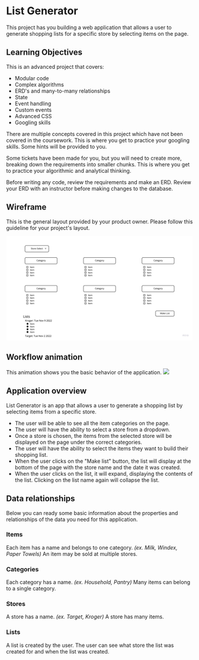 # List Generator

This project has you building a web application that allows a user to generate shopping lists for a specific store by selecting items on the page.

## Learning Objectives

This is an advanced project that covers:

- Modular code
- Complex algorithms
- ERD's and many-to-many relationships
- State
- Event handling
- Custom events
- Advanced CSS
- Googling skills

There are multiple concepts covered in this project which have not been covered in the coursework. This is where you get to practice your googling skills. Some hints will be provided to you.

Some tickets have been made for you, but you will need to create more, breaking down the requirements into smaller chunks. This is where you get to practice your algorithmic and analytical thinking.

Before writing any code, review the requirements and make an ERD. Review your ERD with an instructor before making changes to the database.

## Wireframe

This is the general layout provided by your product owner. Please follow this guideline for your project's layout.

![wireframe for project](./images/wireframe.jpg)

## Workflow animation

This animation shows you the basic behavior of the application.
![](./images/workflow.gif)

## Application overview

List Generator is an app that allows a user to generate a shopping list by selecting items from a specific store.

- The user will be able to see all the item categories on the page.
- The user will have the ability to select a store from a dropdown.
- Once a store is chosen, the items from the selected store will be displayed on the page under the correct categories.
- The user will have the ability to select the items they want to build their shopping list.
- When the user clicks on the "Make list" button, the list will display at the bottom of the page with the store name and the date it was created.
- When the user clicks on the list, it will expand, displaying the contents of the list. Clicking on the list name again will collapse the list.

## Data relationships

Below you can ready some basic information about the properties and relationships of the data you need for this application.

### Items

Each item has a name and belongs to one category. _(ex. Milk, Windex, Paper Towels)_
An item may be sold at multiple stores.

### Categories

Each category has a name. _(ex. Household, Pantry)_
Many items can belong to a single category.

### Stores

A store has a name. _(ex. Target, Kroger)_
A store has many items.

### Lists

A list is created by the user.
The user can see what store the list was created for and when the list was created.
